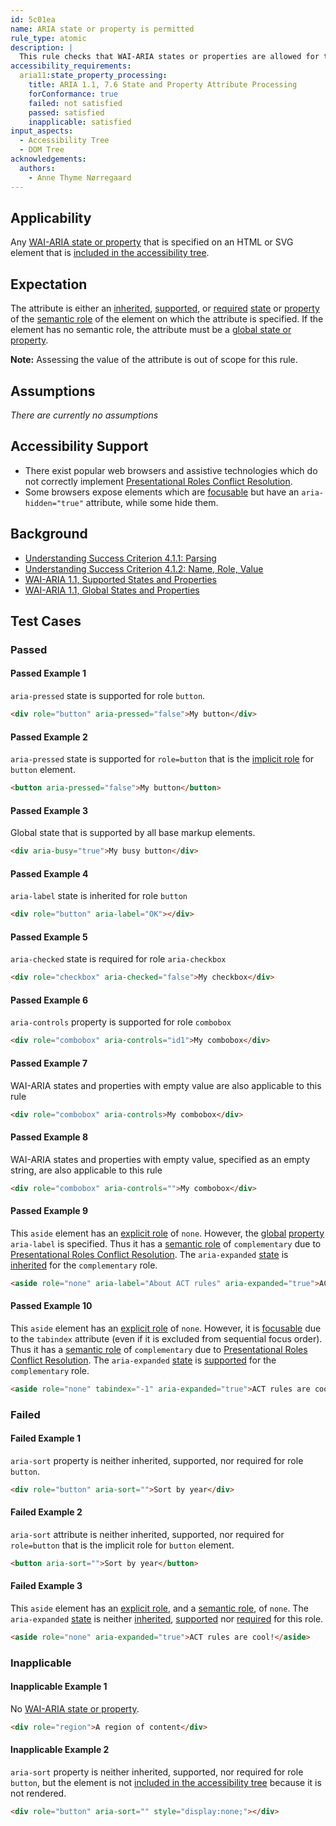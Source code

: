 ```yaml
---
id: 5c01ea
name: ARIA state or property is permitted
rule_type: atomic
description: |
  This rule checks that WAI-ARIA states or properties are allowed for the element they are specified on.
accessibility_requirements:
  aria11:state_property_processing:
    title: ARIA 1.1, 7.6 State and Property Attribute Processing
    forConformance: true
    failed: not satisfied
    passed: satisfied
    inapplicable: satisfied
input_aspects:
  - Accessibility Tree
  - DOM Tree
acknowledgements:
  authors:
    - Anne Thyme Nørregaard
---
```


## Applicability

Any [WAI-ARIA state or property](https://www.w3.org/TR/wai-aria-1.1/#state_prop_def) that is specified on an HTML or SVG element that is [included in the accessibility tree][].

## Expectation

The attribute is either an [inherited](https://www.w3.org/TR/wai-aria/#inheritedattributes), [supported](https://www.w3.org/TR/wai-aria/#supportedState), or [required](https://www.w3.org/TR/wai-aria/#requiredState) [state](https://www.w3.org/TR/wai-aria/#dfn-state) or [property](https://www.w3.org/TR/wai-aria/#dfn-property) of the [semantic role](#semantic-role) of the element on which the attribute is specified. If the element has no semantic role, the attribute must be a [global state or property](https://www.w3.org/TR/wai-aria-1.1/#global_states).

**Note:** Assessing the value of the attribute is out of scope for this rule.

## Assumptions

_There are currently no assumptions_

## Accessibility Support

- There exist popular web browsers and assistive technologies which do not correctly implement [Presentational Roles Conflict Resolution][].
- Some browsers expose elements which are [focusable][] but have an `aria-hidden="true"` attribute, while some hide them.

## Background

- [Understanding Success Criterion 4.1.1: Parsing](https://www.w3.org/WAI/WCAG21/Understanding/parsing.html)
- [Understanding Success Criterion 4.1.2: Name, Role, Value](https://www.w3.org/WAI/WCAG21/Understanding/name-role-value.html)
- [WAI-ARIA 1.1, Supported States and Properties](https://www.w3.org/TR/wai-aria-1.1/#states_and_properties)
- [WAI-ARIA 1.1, Global States and Properties](https://www.w3.org/TR/wai-aria-1.1/#global_states)

## Test Cases

### Passed

#### Passed Example 1

`aria-pressed` state is supported for role `button`.

```html
<div role="button" aria-pressed="false">My button</div>
```

#### Passed Example 2

`aria-pressed` state is supported for `role=button` that is the [implicit role](#implicit-role) for `button` element.

```html
<button aria-pressed="false">My button</button>
```

#### Passed Example 3

Global state that is supported by all base markup elements.

```html
<div aria-busy="true">My busy button</div>
```

#### Passed Example 4

`aria-label` state is inherited for role `button`

```html
<div role="button" aria-label="OK"></div>
```

#### Passed Example 5

`aria-checked` state is required for role `aria-checkbox`

```html
<div role="checkbox" aria-checked="false">My checkbox</div>
```

#### Passed Example 6

`aria-controls` property is supported for role `combobox`

```html
<div role="combobox" aria-controls="id1">My combobox</div>
```

#### Passed Example 7

WAI-ARIA states and properties with empty value are also applicable to this rule

```html
<div role="combobox" aria-controls>My combobox</div>
```

#### Passed Example 8

WAI-ARIA states and properties with empty value, specified as an empty string, are also applicable to this rule

```html
<div role="combobox" aria-controls="">My combobox</div>
```

#### Passed Example 9

This `aside` element has an [explicit role][] of `none`. However, the [global][] [property][] `aria-label` is specified. Thus it has a [semantic role][] of `complementary` due to [Presentational Roles Conflict Resolution][]. The `aria-expanded` [state][] is [inherited][] for the `complementary` role.

```html
<aside role="none" aria-label="About ACT rules" aria-expanded="true">ACT rules are cool!</aside>
```

#### Passed Example 10

This `aside` element has an [explicit role][] of `none`. However, it is [focusable][] due to the `tabindex` attribute (even if it is excluded from sequential focus order). Thus it has a [semantic role][] of `complementary` due to [Presentational Roles Conflict Resolution][]. The `aria-expanded` [state][] is [supported][] for the `complementary` role.

```html
<aside role="none" tabindex="-1" aria-expanded="true">ACT rules are cool!</aside>
```

### Failed

#### Failed Example 1

`aria-sort` property is neither inherited, supported, nor required for role `button`.

```html
<div role="button" aria-sort="">Sort by year</div>
```

#### Failed Example 2

`aria-sort` attribute is neither inherited, supported, nor required for `role=button` that is the implicit role for `button` element.

```html
<button aria-sort="">Sort by year</button>
```

#### Failed Example 3

This `aside` element has an [explicit role][], and a [semantic role][], of `none`. The `aria-expanded` [state][] is neither [inherited][], [supported][] nor [required][] for this role.

```html
<aside role="none" aria-expanded="true">ACT rules are cool!</aside>
```

### Inapplicable

#### Inapplicable Example 1

No [WAI-ARIA state or property](https://www.w3.org/TR/wai-aria-1.1/#state_prop_def).

```html
<div role="region">A region of content</div>
```

#### Inapplicable Example 2

`aria-sort` property is neither inherited, supported, nor required for role `button`, but the element is not [included in the accessibility tree][] because it is not rendered.

```html
<div role="button" aria-sort="" style="display:none;"></div>
```

[explicit role]: #explicit-role 'Definition of Explicit Role'
[focusable]: #focusable 'Definition of focusable'
[global]: https://www.w3.org/TR/wai-aria-1.1/#global_states 'Definition of Global ARIA States and Properties'
[included in the accessibility tree]: #included-in-the-accessibility-tree 'Definition of included in the accessibility tree'
[inherited]: https://www.w3.org/TR/wai-aria/#inheritedattributes 'Definition of Inherited ARIA States and Properties'
[presentational roles conflict resolution]: https://www.w3.org/TR/wai-aria-1.1/#conflict_resolution_presentation_none 'Presentational Roles Conflict Resolution'
[property]: https://www.w3.org/TR/wai-aria/#dfn-property 'Definition of ARIA Property'
[required]: https://www.w3.org/TR/wai-aria/#requiredState 'Definition of Required ARIA States and Properties'
[semantic role]: #semantic-role 'Definition of Semantic Role'
[state]: https://www.w3.org/TR/wai-aria/#dfn-state 'Definition of ARIA State'
[supported]: https://www.w3.org/TR/wai-aria/#supportedState 'Definition of Supported ARIA States and Properties'
